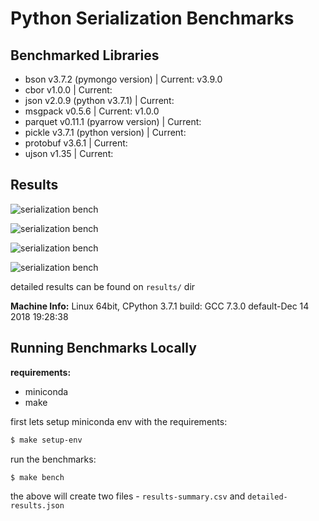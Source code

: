 # Python Serialization Benchmarks

## Benchmarked Libraries

* bson v3.7.2 (pymongo version) | Current: v3.9.0
* cbor v1.0.0 | Current: 
* json v2.0.9 (python v3.7.1) | Current: 
* msgpack v0.5.6  | Current: v1.0.0
* parquet v0.11.1 (pyarrow version) | Current: 
* pickle v3.7.1 (python version)  | Current: 
* protobuf v3.6.1 | Current: 
* ujson v1.35 | Current: 


## Results

![serialization bench](results/avg_serde_time_1m_objects.png)

![serialization bench](results/ser_time_single_object.png)

![serialization bench](results/avg_ser_time_1m_objects.png)

![serialization bench](results/avg_size_1m_objects.png)


detailed results can be found on `results/` dir

**Machine Info:** Linux 64bit, CPython 3.7.1 build: GCC 7.3.0 default-Dec 14 2018 19:28:38

## Running Benchmarks Locally

**requirements:**
* miniconda
* make


first lets setup miniconda env with the requirements:

```bash
$ make setup-env
```

run the benchmarks:

```bash
$ make bench
```

the above will create two files - `results-summary.csv` and `detailed-results.json`
